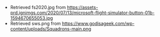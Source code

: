 * Retrieved fs2020.jpg from https://assets-prd.ignimgs.com/2020/07/13/microsoft-flight-simulator-button-01b-1594670655053.jpg
* Retrieved sws.png from https://www.godisageek.com/wp-content/uploads/Squadrons-main.png